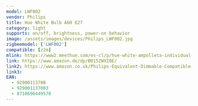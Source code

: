 ```yaml
---
model: LWF002
vendor: Philips
title: Hue White Bulb A60 E27
category: light
supports: on/off, brightness, power-on behavior
image: /assets/images/devices/Philips_LWF002.jpg
zigbeemodel: ['LWF002']
compatible: [z2m]
mlink: https://www2.meethue.com/es-cl/p/hue-white-ampolleta-individual-e27/8718696449578
link: https://www.amazon.de/dp/B0152WXI0E/
link2: https://www.amazon.co.uk/Philips-Equivalent-Dimmable-Compatible-Assistant/dp/B0152WXI0E/
link3: 
EAN: 
  - 9290011370B
  - 929001137003
  - 8718696449578
---
```

